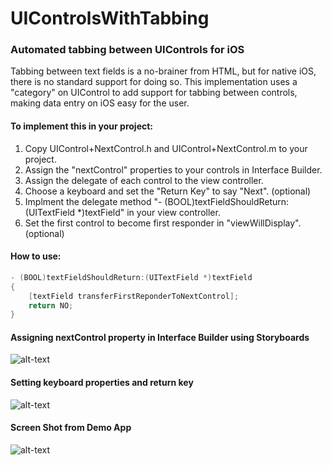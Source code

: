 UIControlsWithTabbing
=====================

### Automated tabbing between UIControls for iOS

Tabbing between text fields is a no-brainer from HTML, but for native iOS, there is no standard support for doing so. This implementation uses a "category" on UIControl to add support for tabbing between controls, making data entry on iOS easy for the user.

#### To implement this in your project:

1. Copy UIControl+NextControl.h and UIControl+NextControl.m to your project.
2. Assign the "nextControl" properties to your controls in Interface Builder.
3. Assign the delegate of each control to the view controller.
4. Choose a keyboard and set the "Return Key" to say "Next". (optional)
5. Implment the delegate method "- (BOOL)textFieldShouldReturn:(UITextField *)textField" in your view controller.
6. Set the first control to become first responder in "viewWillDisplay". (optional)

#### How to use:

```objectivec
- (BOOL)textFieldShouldReturn:(UITextField *)textField
{
    [textField transferFirstReponderToNextControl];
    return NO;
}
```
#### Assigning nextControl property in Interface Builder using Storyboards

![alt-text](https://raw.githubusercontent.com/picciano/UIControlsWithTabbing/master/docs/assign-in-storyboard.png "Assigning nextControl property in Interface Builder using Storyboards.")

#### Setting keyboard properties and return key

![alt-text](https://raw.githubusercontent.com/picciano/UIControlsWithTabbing/master/docs/keyboard-and-return-key.png "Setting keyboard properties and return key.")

#### Screen Shot from Demo App

![alt-text](https://raw.githubusercontent.com/picciano/UIControlsWithTabbing/master/docs/demo-app.png "Screen Shot from Demo App")


